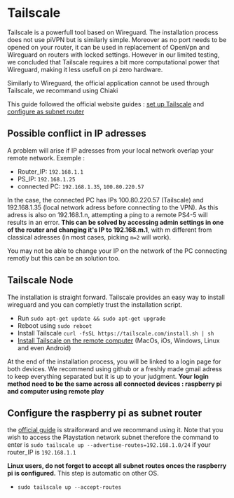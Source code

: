 # Tailscale 
Tailscale is a powerfull tool based on Wireguard. The installation process does not use piVPN but is similarly simple. Moreover as no port needs to be opened on your router, it can be used in replacement of OpenVpn and Wireguard on routers with locked settings. However in our limited testing, we concluded that Tailscale requires a bit more computational power that Wireguard, making it less usefull on pi zero hardware.

Similarly to Wireguard, the official application cannot be used through Tailscale, we recommand using Chiaki

This guide followed the official website guides : [set up Tailscale](https://tailscale.com/download/linux) and [configure as subnet router](https://tailscale.com/kb/1019/subnets/)

## Possible conflict in IP adresses
A problem will arise if IP adresses from your local network overlap your remote network. Exemple : 
* Router_IP: `192.168.1.1`
* PS_IP: `192.168.1.25`
* connected PC: `192.168.1.35`, `100.80.220.57`

In the case, the connected PC has IPs 100.80.220.57 (Tailscale) and 192.168.1.35 (local network adress before connecting to the VPN). As this adress is also on 192.168.1.n, attempting a ping to a remote PS4-5 will results in an error. **This can be solved by accessing admin settings in one of the router and changing it's IP to 192.168.m.1**, with m different from classical adresses (in most cases, picking `m=2` will work). 

You may not be able to change your IP on the network of the PC connecting remotly but this can be an solution too.

##  Tailscale Node
The installation is straight forward. Tailscale provides an easy way to install wireguard and you can completly trust the installation script.
* Run `sudo apt-get update && sudo apt-get upgrade`
* Reboot using `sudo reboot`
* Install Tailscale `curl -fsSL https://tailscale.com/install.sh | sh`
* [Install Tailscale on the remote computer](https://tailscale.com/download) (MacOs, iOs, Windows, Linux and even Android)

At the end of the installation process, you will be linked to a login page for both devices. We recommend using github or a freshly made gmail adress to keep everything separated but it is up to your judgment. **Your login method need to be the same across all connected devices : raspberry pi and computer using remote play**

## Configure the raspberry pi as subnet router
the [official guide](https://tailscale.com/kb/1019/subnets/) is straiforward and we recommand using it. Note that you wish to access the Playstation network subnet therefore the command to enter is `sudo tailscale up --advertise-routes=192.168.1.0/24` if your router_IP is `192.168.1.1`

**Linux users, do not forget to accept all subnet routes onces the raspberry pi is configured.** This step is automatic on other OS.
* `sudo tailscale up --accept-routes`

